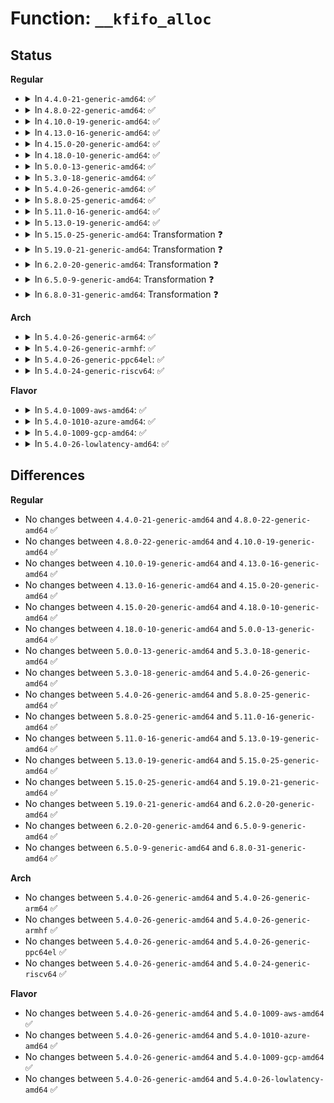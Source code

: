 # Function: <code>__kfifo_alloc</code>

## Status
<b>Regular</b>
<ul>
<li>
<details>
<summary>In <code>4.4.0-21-generic-amd64</code>: ✅</summary>

```c
int __kfifo_alloc(struct __kfifo * fifo, unsigned int size, size_t esize, gfp_t gfp_mask)
```

```json
{
  "name": "__kfifo_alloc",
  "collision_type": "Unique Global",
  "inline_type": "No",
  "funcs": [
    {
      "addr": 18446744071583032048,
      "name": "__kfifo_alloc",
      "external": true,
      "loc": "lib/kfifo.c:38",
      "file": "lib/kfifo.c",
      "inline": "seen, unknown",
      "caller_inline": [],
      "caller_func": []
    }
  ],
  "symbols": [
    {
      "addr": 18446744071583032048,
      "name": "__kfifo_alloc",
      "section": ".text",
      "bind": "STB_GLOBAL",
      "size": 137
    }
  ]
}
```
</details>
</li>
<li>
<details>
<summary>In <code>4.8.0-22-generic-amd64</code>: ✅</summary>

```c
int __kfifo_alloc(struct __kfifo * fifo, unsigned int size, size_t esize, gfp_t gfp_mask)
```

```json
{
  "name": "__kfifo_alloc",
  "collision_type": "Unique Global",
  "inline_type": "No",
  "funcs": [
    {
      "addr": 18446744071583324512,
      "name": "__kfifo_alloc",
      "external": true,
      "loc": "lib/kfifo.c:38",
      "file": "lib/kfifo.c",
      "inline": "seen, unknown",
      "caller_inline": [],
      "caller_func": []
    }
  ],
  "symbols": [
    {
      "addr": 18446744071583324512,
      "name": "__kfifo_alloc",
      "section": ".text",
      "bind": "STB_GLOBAL",
      "size": 137
    }
  ]
}
```
</details>
</li>
<li>
<details>
<summary>In <code>4.10.0-19-generic-amd64</code>: ✅</summary>

```c
int __kfifo_alloc(struct __kfifo * fifo, unsigned int size, size_t esize, gfp_t gfp_mask)
```

```json
{
  "name": "__kfifo_alloc",
  "collision_type": "Unique Global",
  "inline_type": "No",
  "funcs": [
    {
      "addr": 18446744071583449424,
      "name": "__kfifo_alloc",
      "external": true,
      "loc": "lib/kfifo.c:38",
      "file": "lib/kfifo.c",
      "inline": "seen, unknown",
      "caller_inline": [],
      "caller_func": []
    }
  ],
  "symbols": [
    {
      "addr": 18446744071583449424,
      "name": "__kfifo_alloc",
      "section": ".text",
      "bind": "STB_GLOBAL",
      "size": 137
    }
  ]
}
```
</details>
</li>
<li>
<details>
<summary>In <code>4.13.0-16-generic-amd64</code>: ✅</summary>

```c
int __kfifo_alloc(struct __kfifo * fifo, unsigned int size, size_t esize, gfp_t gfp_mask)
```

```json
{
  "name": "__kfifo_alloc",
  "collision_type": "Unique Global",
  "inline_type": "No",
  "funcs": [
    {
      "addr": 18446744071583470032,
      "name": "__kfifo_alloc",
      "external": true,
      "loc": "lib/kfifo.c:38",
      "file": "lib/kfifo.c",
      "inline": "seen, unknown",
      "caller_inline": [],
      "caller_func": []
    }
  ],
  "symbols": [
    {
      "addr": 18446744071583470032,
      "name": "__kfifo_alloc",
      "section": ".text",
      "bind": "STB_GLOBAL",
      "size": 131
    }
  ]
}
```
</details>
</li>
<li>
<details>
<summary>In <code>4.15.0-20-generic-amd64</code>: ✅</summary>

```c
int __kfifo_alloc(struct __kfifo * fifo, unsigned int size, size_t esize, gfp_t gfp_mask)
```

```json
{
  "name": "__kfifo_alloc",
  "collision_type": "Unique Global",
  "inline_type": "No",
  "funcs": [
    {
      "addr": 18446744071583650976,
      "name": "__kfifo_alloc",
      "external": true,
      "loc": "lib/kfifo.c:38",
      "file": "lib/kfifo.c",
      "inline": "seen, unknown",
      "caller_inline": [],
      "caller_func": [
        "drivers/usb/host/xhci-dbgtty.c:xhci_dbc_tty_register_device"
      ]
    }
  ],
  "symbols": [
    {
      "addr": 18446744071583650976,
      "name": "__kfifo_alloc",
      "section": ".text",
      "bind": "STB_GLOBAL",
      "size": 131
    }
  ]
}
```
</details>
</li>
<li>
<details>
<summary>In <code>4.18.0-10-generic-amd64</code>: ✅</summary>

```c
int __kfifo_alloc(struct __kfifo * fifo, unsigned int size, size_t esize, gfp_t gfp_mask)
```

```json
{
  "name": "__kfifo_alloc",
  "collision_type": "Unique Global",
  "inline_type": "No",
  "funcs": [
    {
      "addr": 18446744071583869008,
      "name": "__kfifo_alloc",
      "external": true,
      "loc": "lib/kfifo.c:38",
      "file": "lib/kfifo.c",
      "inline": "seen, unknown",
      "caller_inline": [],
      "caller_func": [
        "drivers/usb/host/xhci-dbgtty.c:xhci_dbc_tty_register_device"
      ]
    }
  ],
  "symbols": [
    {
      "addr": 18446744071583869008,
      "name": "__kfifo_alloc",
      "section": ".text",
      "bind": "STB_GLOBAL",
      "size": 147
    }
  ]
}
```
</details>
</li>
<li>
<details>
<summary>In <code>5.0.0-13-generic-amd64</code>: ✅</summary>

```c
int __kfifo_alloc(struct __kfifo * fifo, unsigned int size, size_t esize, gfp_t gfp_mask)
```

```json
{
  "name": "__kfifo_alloc",
  "collision_type": "Unique Global",
  "inline_type": "No",
  "funcs": [
    {
      "addr": 18446744071583954304,
      "name": "__kfifo_alloc",
      "external": true,
      "loc": "lib/kfifo.c:38",
      "file": "lib/kfifo.c",
      "inline": "seen, unknown",
      "caller_inline": [],
      "caller_func": [
        "drivers/usb/host/xhci-dbgtty.c:xhci_dbc_tty_register_device"
      ]
    }
  ],
  "symbols": [
    {
      "addr": 18446744071583954304,
      "name": "__kfifo_alloc",
      "section": ".text",
      "bind": "STB_GLOBAL",
      "size": 147
    }
  ]
}
```
</details>
</li>
<li>
<details>
<summary>In <code>5.3.0-18-generic-amd64</code>: ✅</summary>

```c
int __kfifo_alloc(struct __kfifo * fifo, unsigned int size, size_t esize, gfp_t gfp_mask)
```

```json
{
  "name": "__kfifo_alloc",
  "collision_type": "Unique Global",
  "inline_type": "No",
  "funcs": [
    {
      "addr": 18446744071584134160,
      "name": "__kfifo_alloc",
      "external": true,
      "loc": "lib/kfifo.c:24",
      "file": "lib/kfifo.c",
      "inline": "seen, unknown",
      "caller_inline": [],
      "caller_func": [
        "drivers/usb/host/xhci-dbgtty.c:xhci_dbc_tty_register_device"
      ]
    }
  ],
  "symbols": [
    {
      "addr": 18446744071584134160,
      "name": "__kfifo_alloc",
      "section": ".text",
      "bind": "STB_GLOBAL",
      "size": 147
    }
  ]
}
```
</details>
</li>
<li>
<details>
<summary>In <code>5.4.0-26-generic-amd64</code>: ✅</summary>

```c
int __kfifo_alloc(struct __kfifo * fifo, unsigned int size, size_t esize, gfp_t gfp_mask)
```

```json
{
  "name": "__kfifo_alloc",
  "collision_type": "Unique Global",
  "inline_type": "No",
  "funcs": [
    {
      "addr": 18446744071584256560,
      "name": "__kfifo_alloc",
      "external": true,
      "loc": "lib/kfifo.c:24",
      "file": "lib/kfifo.c",
      "inline": "seen, unknown",
      "caller_inline": [],
      "caller_func": [
        "drivers/usb/host/xhci-dbgtty.c:xhci_dbc_tty_register_device"
      ]
    }
  ],
  "symbols": [
    {
      "addr": 18446744071584256560,
      "name": "__kfifo_alloc",
      "section": ".text",
      "bind": "STB_GLOBAL",
      "size": 147
    }
  ]
}
```
</details>
</li>
<li>
<details>
<summary>In <code>5.8.0-25-generic-amd64</code>: ✅</summary>

```c
int __kfifo_alloc(struct __kfifo * fifo, unsigned int size, size_t esize, gfp_t gfp_mask)
```

```json
{
  "name": "__kfifo_alloc",
  "collision_type": "Unique Global",
  "inline_type": "No",
  "funcs": [
    {
      "addr": 18446744071584664064,
      "name": "__kfifo_alloc",
      "external": true,
      "loc": "lib/kfifo.c:24",
      "file": "lib/kfifo.c",
      "inline": "seen, unknown",
      "caller_inline": [],
      "caller_func": [
        "drivers/usb/host/xhci-dbgtty.c:xhci_dbc_tty_register_device"
      ]
    }
  ],
  "symbols": [
    {
      "addr": 18446744071584664064,
      "name": "__kfifo_alloc",
      "section": ".text",
      "bind": "STB_GLOBAL",
      "size": 147
    }
  ]
}
```
</details>
</li>
<li>
<details>
<summary>In <code>5.11.0-16-generic-amd64</code>: ✅</summary>

```c
int __kfifo_alloc(struct __kfifo * fifo, unsigned int size, size_t esize, gfp_t gfp_mask)
```

```json
{
  "name": "__kfifo_alloc",
  "collision_type": "Unique Global",
  "inline_type": "No",
  "funcs": [
    {
      "addr": 18446744071584781392,
      "name": "__kfifo_alloc",
      "external": true,
      "loc": "lib/kfifo.c:24",
      "file": "lib/kfifo.c",
      "inline": "seen, unknown",
      "caller_inline": [],
      "caller_func": [
        "drivers/gpio/gpiolib-cdev.c:edge_detector_setup",
        "drivers/usb/host/xhci-dbgtty.c:xhci_dbc_tty_register_device"
      ]
    }
  ],
  "symbols": [
    {
      "addr": 18446744071584781392,
      "name": "__kfifo_alloc",
      "section": ".text",
      "bind": "STB_GLOBAL",
      "size": 147
    }
  ]
}
```
</details>
</li>
<li>
<details>
<summary>In <code>5.13.0-19-generic-amd64</code>: ✅</summary>

```c
int __kfifo_alloc(struct __kfifo * fifo, unsigned int size, size_t esize, gfp_t gfp_mask)
```

```json
{
  "name": "__kfifo_alloc",
  "collision_type": "Unique Global",
  "inline_type": "No",
  "funcs": [
    {
      "addr": 18446744071584825424,
      "name": "__kfifo_alloc",
      "external": true,
      "loc": "lib/kfifo.c:24",
      "file": "lib/kfifo.c",
      "inline": "seen, unknown",
      "caller_inline": [],
      "caller_func": [
        "drivers/gpio/gpiolib-cdev.c:edge_detector_setup",
        "drivers/usb/host/xhci-dbgtty.c:xhci_dbc_tty_register_device"
      ]
    }
  ],
  "symbols": [
    {
      "addr": 18446744071584825424,
      "name": "__kfifo_alloc",
      "section": ".text",
      "bind": "STB_GLOBAL",
      "size": 135
    }
  ]
}
```
</details>
</li>
<li>
<details>
<summary>In <code>5.15.0-25-generic-amd64</code>: Transformation ❓</summary>

```c
int __kfifo_alloc(struct __kfifo * fifo, unsigned int size, size_t esize, gfp_t gfp_mask)
```

```json
{
  "name": "__kfifo_alloc",
  "collision_type": "Unique Global",
  "inline_type": "No",
  "funcs": [
    {
      "addr": 0,
      "name": "__kfifo_alloc",
      "external": true,
      "loc": "lib/kfifo.c:24",
      "file": "lib/kfifo.c",
      "inline": "seen, unknown",
      "caller_inline": [],
      "caller_func": [
        "drivers/gpio/gpiolib-cdev.c:edge_detector_setup",
        "drivers/usb/host/xhci-dbgtty.c:xhci_dbc_tty_register_device"
      ]
    }
  ],
  "symbols": [
    {
      "addr": 18446744071592323525,
      "name": "__kfifo_alloc.cold",
      "section": ".text",
      "bind": "STB_LOCAL",
      "size": 30
    },
    {
      "addr": 18446744071585243792,
      "name": "__kfifo_alloc",
      "section": ".text",
      "bind": "STB_GLOBAL",
      "size": 167
    }
  ]
}
```
</details>
</li>
<li>
<details>
<summary>In <code>5.19.0-21-generic-amd64</code>: Transformation ❓</summary>

```c
int __kfifo_alloc(struct __kfifo * fifo, unsigned int size, size_t esize, gfp_t gfp_mask)
```

```json
{
  "name": "__kfifo_alloc",
  "collision_type": "Unique Global",
  "inline_type": "No",
  "funcs": [
    {
      "addr": 0,
      "name": "__kfifo_alloc",
      "external": true,
      "loc": "lib/kfifo.c:24",
      "file": "lib/kfifo.c",
      "inline": "seen, unknown",
      "caller_inline": [],
      "caller_func": [
        "drivers/gpio/gpiolib-cdev.c:edge_detector_setup",
        "drivers/usb/host/xhci-dbgtty.c:xhci_dbc_tty_register_device"
      ]
    }
  ],
  "symbols": [
    {
      "addr": 18446744071594128020,
      "name": "__kfifo_alloc.cold",
      "section": ".text",
      "bind": "STB_LOCAL",
      "size": 30
    },
    {
      "addr": 18446744071586085024,
      "name": "__kfifo_alloc",
      "section": ".text",
      "bind": "STB_GLOBAL",
      "size": 178
    }
  ]
}
```
</details>
</li>
<li>
<details>
<summary>In <code>6.2.0-20-generic-amd64</code>: Transformation ❓</summary>

```c
int __kfifo_alloc(struct __kfifo * fifo, unsigned int size, size_t esize, gfp_t gfp_mask)
```

```json
{
  "name": "__kfifo_alloc",
  "collision_type": "Unique Global",
  "inline_type": "No",
  "funcs": [
    {
      "addr": 0,
      "name": "__kfifo_alloc",
      "external": true,
      "loc": "lib/kfifo.c:24",
      "file": "lib/kfifo.c",
      "inline": "seen, unknown",
      "caller_inline": [],
      "caller_func": [
        "drivers/gpio/gpiolib-cdev.c:edge_detector_setup",
        "drivers/usb/host/xhci-dbgtty.c:xhci_dbc_tty_register_device"
      ]
    }
  ],
  "symbols": [
    {
      "addr": 18446744071596114980,
      "name": "__kfifo_alloc.cold",
      "section": ".text",
      "bind": "STB_LOCAL",
      "size": 30
    },
    {
      "addr": 18446744071587067648,
      "name": "__kfifo_alloc",
      "section": ".text",
      "bind": "STB_GLOBAL",
      "size": 178
    }
  ]
}
```
</details>
</li>
<li>
<details>
<summary>In <code>6.5.0-9-generic-amd64</code>: Transformation ❓</summary>

```c
int __kfifo_alloc(struct __kfifo * fifo, unsigned int size, size_t esize, gfp_t gfp_mask)
```

```json
{
  "name": "__kfifo_alloc",
  "collision_type": "Unique Global",
  "inline_type": "No",
  "funcs": [
    {
      "addr": 0,
      "name": "__kfifo_alloc",
      "external": true,
      "loc": "lib/kfifo.c:24",
      "file": "lib/kfifo.c",
      "inline": "seen, unknown",
      "caller_inline": [],
      "caller_func": [
        "drivers/gpio/gpiolib-cdev.c:edge_detector_setup",
        "drivers/usb/host/xhci-dbgtty.c:xhci_dbc_tty_register_device"
      ]
    }
  ],
  "symbols": [
    {
      "addr": 18446744071596640615,
      "name": "__kfifo_alloc.cold",
      "section": ".text",
      "bind": "STB_LOCAL",
      "size": 30
    },
    {
      "addr": 18446744071587326224,
      "name": "__kfifo_alloc",
      "section": ".text",
      "bind": "STB_GLOBAL",
      "size": 178
    }
  ]
}
```
</details>
</li>
<li>
<details>
<summary>In <code>6.8.0-31-generic-amd64</code>: Transformation ❓</summary>

```c
int __kfifo_alloc(struct __kfifo * fifo, unsigned int size, size_t esize, gfp_t gfp_mask)
```

```json
{
  "name": "__kfifo_alloc",
  "collision_type": "Unique Global",
  "inline_type": "No",
  "funcs": [
    {
      "addr": 0,
      "name": "__kfifo_alloc",
      "external": true,
      "loc": "lib/kfifo.c:24",
      "file": "lib/kfifo.c",
      "inline": "seen, unknown",
      "caller_inline": [],
      "caller_func": [
        "drivers/gpio/gpiolib-cdev.c:edge_detector_setup",
        "drivers/usb/host/xhci-dbgtty.c:xhci_dbc_tty_register_device"
      ]
    }
  ],
  "symbols": [
    {
      "addr": 18446744071597548680,
      "name": "__kfifo_alloc.cold",
      "section": ".text",
      "bind": "STB_LOCAL",
      "size": 30
    },
    {
      "addr": 18446744071587609584,
      "name": "__kfifo_alloc",
      "section": ".text",
      "bind": "STB_GLOBAL",
      "size": 178
    }
  ]
}
```
</details>
</li>
</ul>
<b>Arch</b>
<ul>
<li>
<details>
<summary>In <code>5.4.0-26-generic-arm64</code>: ✅</summary>

```c
int __kfifo_alloc(struct __kfifo * fifo, unsigned int size, size_t esize, gfp_t gfp_mask)
```

```json
{
  "name": "__kfifo_alloc",
  "collision_type": "Unique Global",
  "inline_type": "No",
  "funcs": [
    {
      "addr": 18446603336496135168,
      "name": "__kfifo_alloc",
      "external": true,
      "loc": "lib/kfifo.c:24",
      "file": "lib/kfifo.c",
      "inline": "seen, unknown",
      "caller_inline": [],
      "caller_func": [
        "drivers/usb/host/xhci-dbgtty.c:xhci_dbc_tty_register_device"
      ]
    }
  ],
  "symbols": [
    {
      "addr": 18446603336496135168,
      "name": "__kfifo_alloc",
      "section": ".text",
      "bind": "STB_GLOBAL",
      "size": 164
    }
  ]
}
```
</details>
</li>
<li>
<details>
<summary>In <code>5.4.0-26-generic-armhf</code>: ✅</summary>

```c
int __kfifo_alloc(struct __kfifo * fifo, unsigned int size, size_t esize, gfp_t gfp_mask)
```

```json
{
  "name": "__kfifo_alloc",
  "collision_type": "Unique Global",
  "inline_type": "No",
  "funcs": [
    {
      "addr": 3229458276,
      "name": "__kfifo_alloc",
      "external": true,
      "loc": "lib/kfifo.c:24",
      "file": "lib/kfifo.c",
      "inline": "seen, unknown",
      "caller_inline": [],
      "caller_func": [
        "drivers/usb/host/xhci-dbgtty.c:xhci_dbc_tty_register_device"
      ]
    }
  ],
  "symbols": [
    {
      "addr": 3229458276,
      "name": "__kfifo_alloc",
      "section": ".text",
      "bind": "STB_GLOBAL",
      "size": 168
    }
  ]
}
```
</details>
</li>
<li>
<details>
<summary>In <code>5.4.0-26-generic-ppc64el</code>: ✅</summary>

```c
int __kfifo_alloc(struct __kfifo * fifo, unsigned int size, size_t esize, gfp_t gfp_mask)
```

```json
{
  "name": "__kfifo_alloc",
  "collision_type": "Unique Global",
  "inline_type": "No",
  "funcs": [
    {
      "addr": 13835058055290392720,
      "name": "__kfifo_alloc",
      "external": true,
      "loc": "lib/kfifo.c:24",
      "file": "lib/kfifo.c",
      "inline": "seen, unknown",
      "caller_inline": [],
      "caller_func": [
        "drivers/usb/host/xhci-dbgtty.c:xhci_dbc_tty_register_device"
      ]
    }
  ],
  "symbols": [
    {
      "addr": 13835058055290392720,
      "name": "__kfifo_alloc",
      "section": ".text",
      "bind": "STB_GLOBAL",
      "size": 204
    }
  ]
}
```
</details>
</li>
<li>
<details>
<summary>In <code>5.4.0-24-generic-riscv64</code>: ✅</summary>

```c
int __kfifo_alloc(struct __kfifo * fifo, unsigned int size, size_t esize, gfp_t gfp_mask)
```

```json
{
  "name": "__kfifo_alloc",
  "collision_type": "Unique Global",
  "inline_type": "No",
  "funcs": [
    {
      "addr": 18446743936275194656,
      "name": "__kfifo_alloc",
      "external": true,
      "loc": "lib/kfifo.c:24",
      "file": "lib/kfifo.c",
      "inline": "seen, unknown",
      "caller_inline": [],
      "caller_func": [
        "drivers/usb/host/xhci-dbgtty.c:xhci_dbc_tty_register_device"
      ]
    }
  ],
  "symbols": [
    {
      "addr": 18446743936275194656,
      "name": "__kfifo_alloc",
      "section": ".text",
      "bind": "STB_GLOBAL",
      "size": 224
    }
  ]
}
```
</details>
</li>
</ul>
<b>Flavor</b>
<ul>
<li>
<details>
<summary>In <code>5.4.0-1009-aws-amd64</code>: ✅</summary>

```c
int __kfifo_alloc(struct __kfifo * fifo, unsigned int size, size_t esize, gfp_t gfp_mask)
```

```json
{
  "name": "__kfifo_alloc",
  "collision_type": "Unique Global",
  "inline_type": "No",
  "funcs": [
    {
      "addr": 18446744071584225296,
      "name": "__kfifo_alloc",
      "external": true,
      "loc": "lib/kfifo.c:24",
      "file": "lib/kfifo.c",
      "inline": "seen, unknown",
      "caller_inline": [],
      "caller_func": []
    }
  ],
  "symbols": [
    {
      "addr": 18446744071584225296,
      "name": "__kfifo_alloc",
      "section": ".text",
      "bind": "STB_GLOBAL",
      "size": 147
    }
  ]
}
```
</details>
</li>
<li>
<details>
<summary>In <code>5.4.0-1010-azure-amd64</code>: ✅</summary>

```c
int __kfifo_alloc(struct __kfifo * fifo, unsigned int size, size_t esize, gfp_t gfp_mask)
```

```json
{
  "name": "__kfifo_alloc",
  "collision_type": "Unique Global",
  "inline_type": "No",
  "funcs": [
    {
      "addr": 18446744071584160512,
      "name": "__kfifo_alloc",
      "external": true,
      "loc": "lib/kfifo.c:24",
      "file": "lib/kfifo.c",
      "inline": "seen, unknown",
      "caller_inline": [],
      "caller_func": [
        "drivers/usb/host/xhci-dbgtty.c:xhci_dbc_tty_register_device"
      ]
    }
  ],
  "symbols": [
    {
      "addr": 18446744071584160512,
      "name": "__kfifo_alloc",
      "section": ".text",
      "bind": "STB_GLOBAL",
      "size": 147
    }
  ]
}
```
</details>
</li>
<li>
<details>
<summary>In <code>5.4.0-1009-gcp-amd64</code>: ✅</summary>

```c
int __kfifo_alloc(struct __kfifo * fifo, unsigned int size, size_t esize, gfp_t gfp_mask)
```

```json
{
  "name": "__kfifo_alloc",
  "collision_type": "Unique Global",
  "inline_type": "No",
  "funcs": [
    {
      "addr": 18446744071584209056,
      "name": "__kfifo_alloc",
      "external": true,
      "loc": "lib/kfifo.c:24",
      "file": "lib/kfifo.c",
      "inline": "seen, unknown",
      "caller_inline": [],
      "caller_func": [
        "drivers/usb/host/xhci-dbgtty.c:xhci_dbc_tty_register_device"
      ]
    }
  ],
  "symbols": [
    {
      "addr": 18446744071584209056,
      "name": "__kfifo_alloc",
      "section": ".text",
      "bind": "STB_GLOBAL",
      "size": 147
    }
  ]
}
```
</details>
</li>
<li>
<details>
<summary>In <code>5.4.0-26-lowlatency-amd64</code>: ✅</summary>

```c
int __kfifo_alloc(struct __kfifo * fifo, unsigned int size, size_t esize, gfp_t gfp_mask)
```

```json
{
  "name": "__kfifo_alloc",
  "collision_type": "Unique Global",
  "inline_type": "No",
  "funcs": [
    {
      "addr": 18446744071584313616,
      "name": "__kfifo_alloc",
      "external": true,
      "loc": "lib/kfifo.c:24",
      "file": "lib/kfifo.c",
      "inline": "seen, unknown",
      "caller_inline": [],
      "caller_func": [
        "drivers/usb/host/xhci-dbgtty.c:xhci_dbc_tty_register_device"
      ]
    }
  ],
  "symbols": [
    {
      "addr": 18446744071584313616,
      "name": "__kfifo_alloc",
      "section": ".text",
      "bind": "STB_GLOBAL",
      "size": 147
    }
  ]
}
```
</details>
</li>
</ul>

## Differences
<b>Regular</b>
<ul>
<li>
No changes between <code>4.4.0-21-generic-amd64</code> and <code>4.8.0-22-generic-amd64</code> ✅
</li>
<li>
No changes between <code>4.8.0-22-generic-amd64</code> and <code>4.10.0-19-generic-amd64</code> ✅
</li>
<li>
No changes between <code>4.10.0-19-generic-amd64</code> and <code>4.13.0-16-generic-amd64</code> ✅
</li>
<li>
No changes between <code>4.13.0-16-generic-amd64</code> and <code>4.15.0-20-generic-amd64</code> ✅
</li>
<li>
No changes between <code>4.15.0-20-generic-amd64</code> and <code>4.18.0-10-generic-amd64</code> ✅
</li>
<li>
No changes between <code>4.18.0-10-generic-amd64</code> and <code>5.0.0-13-generic-amd64</code> ✅
</li>
<li>
No changes between <code>5.0.0-13-generic-amd64</code> and <code>5.3.0-18-generic-amd64</code> ✅
</li>
<li>
No changes between <code>5.3.0-18-generic-amd64</code> and <code>5.4.0-26-generic-amd64</code> ✅
</li>
<li>
No changes between <code>5.4.0-26-generic-amd64</code> and <code>5.8.0-25-generic-amd64</code> ✅
</li>
<li>
No changes between <code>5.8.0-25-generic-amd64</code> and <code>5.11.0-16-generic-amd64</code> ✅
</li>
<li>
No changes between <code>5.11.0-16-generic-amd64</code> and <code>5.13.0-19-generic-amd64</code> ✅
</li>
<li>
No changes between <code>5.13.0-19-generic-amd64</code> and <code>5.15.0-25-generic-amd64</code> ✅
</li>
<li>
No changes between <code>5.15.0-25-generic-amd64</code> and <code>5.19.0-21-generic-amd64</code> ✅
</li>
<li>
No changes between <code>5.19.0-21-generic-amd64</code> and <code>6.2.0-20-generic-amd64</code> ✅
</li>
<li>
No changes between <code>6.2.0-20-generic-amd64</code> and <code>6.5.0-9-generic-amd64</code> ✅
</li>
<li>
No changes between <code>6.5.0-9-generic-amd64</code> and <code>6.8.0-31-generic-amd64</code> ✅
</li>
</ul>
<b>Arch</b>
<ul>
<li>
No changes between <code>5.4.0-26-generic-amd64</code> and <code>5.4.0-26-generic-arm64</code> ✅
</li>
<li>
No changes between <code>5.4.0-26-generic-amd64</code> and <code>5.4.0-26-generic-armhf</code> ✅
</li>
<li>
No changes between <code>5.4.0-26-generic-amd64</code> and <code>5.4.0-26-generic-ppc64el</code> ✅
</li>
<li>
No changes between <code>5.4.0-26-generic-amd64</code> and <code>5.4.0-24-generic-riscv64</code> ✅
</li>
</ul>
<b>Flavor</b>
<ul>
<li>
No changes between <code>5.4.0-26-generic-amd64</code> and <code>5.4.0-1009-aws-amd64</code> ✅
</li>
<li>
No changes between <code>5.4.0-26-generic-amd64</code> and <code>5.4.0-1010-azure-amd64</code> ✅
</li>
<li>
No changes between <code>5.4.0-26-generic-amd64</code> and <code>5.4.0-1009-gcp-amd64</code> ✅
</li>
<li>
No changes between <code>5.4.0-26-generic-amd64</code> and <code>5.4.0-26-lowlatency-amd64</code> ✅
</li>
</ul>

